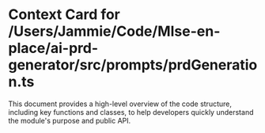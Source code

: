 # Context Card for /Users/Jammie/Code/MIse-en-place/ai-prd-generator/src/prompts/prdGeneration.ts

This document provides a high-level overview of the code structure, including key functions and classes, to help developers quickly understand the module's purpose and public API.
